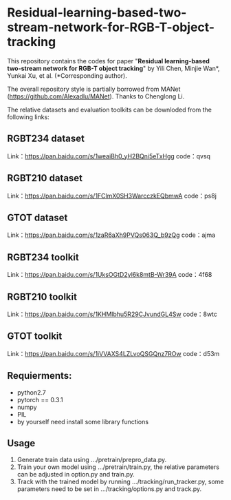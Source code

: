 # Residual-learning-based-two-stream-network-for-RGB-T-object-tracking
This repository contains the codes for paper "**Residual learning-based two-stream network for RGB-T object tracking**" by Yili Chen, Minjie Wan*, Yunkai Xu, et al. (*Corresponding author).

The overall repository style is partially borrowed from MANet (https://github.com/Alexadlu/MANet). Thanks to Chenglong Li.

The relative datasets and evaluation toolkits can be downloded from the following links:
## RGBT234 dataset
Link：https://pan.baidu.com/s/1weaiBh0_yH2BQni5eTxHgg 
code：qvsq
## RGBT210 dataset
Link：https://pan.baidu.com/s/1FClmX0SH3WarcczkEQbmwA 
code：ps8j 
## GTOT dataset
Link：https://pan.baidu.com/s/1zaR6aXh9PVQs063Q_b9zQg 
code：ajma
## RGBT234 toolkit
Link：https://pan.baidu.com/s/1UksOGtD2yl6k8mtB-Wr39A 
code：4f68
## RGBT210 toolkit
Link：https://pan.baidu.com/s/1KHMlbhu5R29CJvundGL4Sw 
code：8wtc
## GTOT toolkit
Link：https://pan.baidu.com/s/1iVVAXS4LZLvoQSGQnz7ROw 
code：d53m

## Requierments:

* python2.7
* pytorch == 0.3.1
* numpy
* PIL
* by yourself need install some library functions 

## Usage
1. Generate train data using .../pretrain/prepro_data.py.
2. Train your own model using .../pretrain/train.py, the relative parameters can be adjusted in option.py and train.py.
3. Track with the trained model by running .../tracking/run_tracker.py, some parameters need to be set in .../tracking/options.py and track.py.



